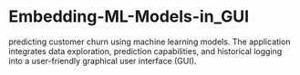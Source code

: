 # Embedding-ML-Models-in_GUI
predicting customer churn using machine learning models. The application integrates data exploration, prediction capabilities, and historical logging into a user-friendly graphical user interface (GUI).

